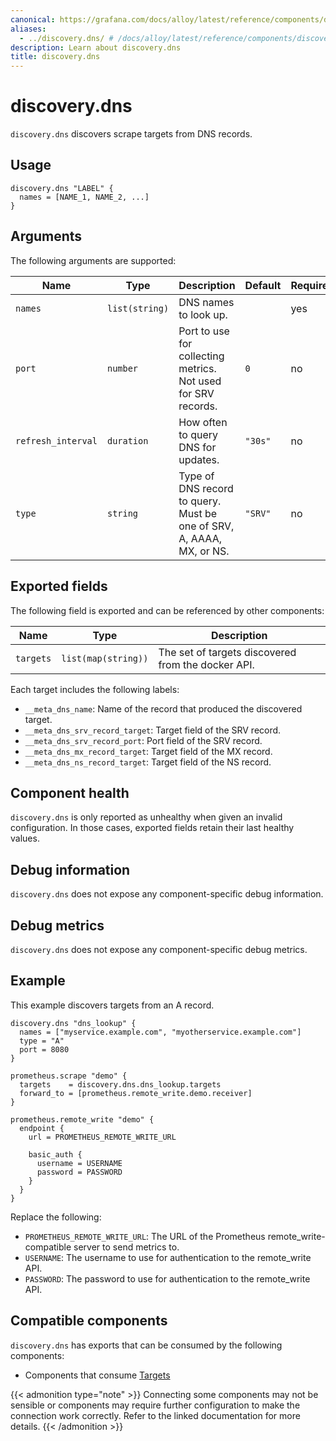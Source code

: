 ```yaml
---
canonical: https://grafana.com/docs/alloy/latest/reference/components/discovery/discovery.dns/
aliases:
  - ../discovery.dns/ # /docs/alloy/latest/reference/components/discovery.dns/
description: Learn about discovery.dns
title: discovery.dns
---
```


# discovery.dns

`discovery.dns` discovers scrape targets from DNS records.

## Usage

```alloy
discovery.dns "LABEL" {
  names = [NAME_1, NAME_2, ...]
}
```

## Arguments

The following arguments are supported:

Name               | Type           | Description                                                          | Default | Required
-------------------|----------------|----------------------------------------------------------------------|---------|---------
`names`            | `list(string)` | DNS names to look up.                                                |         | yes
`port`             | `number`       | Port to use for collecting metrics. Not used for SRV records.        | `0`     | no
`refresh_interval` | `duration`     | How often to query DNS for updates.                                  | `"30s"` | no
`type`             | `string`       | Type of DNS record to query. Must be one of SRV, A, AAAA, MX, or NS. | `"SRV"` | no

## Exported fields

The following field is exported and can be referenced by other components:

Name | Type | Description
---- | ---- | -----------
`targets` | `list(map(string))` | The set of targets discovered from the docker API.

Each target includes the following labels:

* `__meta_dns_name`: Name of the record that produced the discovered target.
* `__meta_dns_srv_record_target`: Target field of the SRV record.
* `__meta_dns_srv_record_port`: Port field of the SRV record.
* `__meta_dns_mx_record_target`: Target field of the MX record.
* `__meta_dns_ns_record_target`: Target field of the NS record.

## Component health

`discovery.dns` is only reported as unhealthy when given an invalid configuration.
In those cases, exported fields retain their last healthy values.

## Debug information

`discovery.dns` does not expose any component-specific debug information.

## Debug metrics

`discovery.dns` does not expose any component-specific debug metrics.

## Example

This example discovers targets from an A record.

```alloy
discovery.dns "dns_lookup" {
  names = ["myservice.example.com", "myotherservice.example.com"]
  type = "A"
  port = 8080
}

prometheus.scrape "demo" {
  targets    = discovery.dns.dns_lookup.targets
  forward_to = [prometheus.remote_write.demo.receiver]
}

prometheus.remote_write "demo" {
  endpoint {
    url = PROMETHEUS_REMOTE_WRITE_URL

    basic_auth {
      username = USERNAME
      password = PASSWORD
    }
  }
}
```
Replace the following:
  - `PROMETHEUS_REMOTE_WRITE_URL`: The URL of the Prometheus remote_write-compatible server to send metrics to.
  - `USERNAME`: The username to use for authentication to the remote_write API.
  - `PASSWORD`: The password to use for authentication to the remote_write API.

<!-- START GENERATED COMPATIBLE COMPONENTS -->

## Compatible components

`discovery.dns` has exports that can be consumed by the following components:

- Components that consume [Targets](../../compatibility/#targets-consumers)

{{< admonition type="note" >}}
Connecting some components may not be sensible or components may require further configuration to make the connection work correctly.
Refer to the linked documentation for more details.
{{< /admonition >}}

<!-- END GENERATED COMPATIBLE COMPONENTS -->
